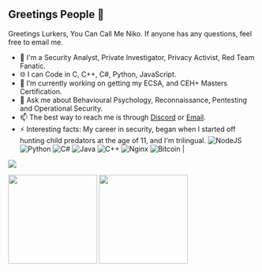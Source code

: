  ## Greetings People 👋
 Greetings Lurkers, You Can Call Me Niko.
 If anyone has any questions, feel free to email me.
- 🔭 I'm a Security Analyst, Private Investigator, Privacy Activist, Red Team Fanatic.
- 🌐 I can Code in C, C++, C#, Python, JavaScript.
- 🌱 I’m currently working on getting my ECSA, and CEH+ Masters Certification.
- 💬 Ask me about Behavioural Psychology, Reconnaissance, Pentesting and Operational Security.
- 📫 The best way to reach me is through [Discord](https://discord.gg/XhTFwBpm) or [Email](mailto://therealrussianspy@protonmail.com).
- ⚡ Interesting facts: My career in security, began when I started off hunting child predators at the age of 11, and I'm trilingual. 
<img alt="NodeJS" src="https://img.shields.io/badge/node.js%20-%2343853D.svg?&style=for-the-badge&logo=node.js&logoColor=white"/> <img alt="Python" src="https://img.shields.io/badge/python%20-%2314354C.svg?&style=for-the-badge&logo=python&logoColor=white"/> <img alt="C#" src="https://img.shields.io/badge/c%23%20-%23239120.svg?&style=for-the-badge&logo=c-sharp&logoColor=white"/> <img alt="Java" src="https://img.shields.io/badge/java-%23ED8B00.svg?&style=for-the-badge&logo=java&logoColor=white"/> <img alt="C++" src="https://img.shields.io/badge/c++%20-%2300599C.svg?&style=for-the-badge&logo=c%2B%2B&ogoColor=white"/> <img alt="Nginx" src="https://img.shields.io/badge/nginx%20-%23009639.svg?&style=for-the-badge&logo=nginx&logoColor=white"/> <img alt="Bitcoin" src="https://img.shields.io/badge/Bitcoin-000000?style=for-the-badge&logo=bitcoin&logoColor=white" /> |

![](https://komarev.com/ghpvc/?username=FueledAmp)
<p float="left">
  <img src="https://github-readme-stats.vercel.app/api?username=FueledAmp&show_icons=true&count_private=true&title_color=58a6ff&text_color=9f9f9f&icon_color=58a6ff&bg_color=0d1117" height="180">
  <img src="https://github-readme-stats.vercel.app/api/top-langs/?username=FueledAmp&layout=compact&title_color=58a6ff&text_color=9f9f9f&icon_color=58a6ff&bg_color=0d1117" height="180">
 </p>
